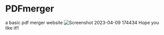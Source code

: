 # PDFmerger
a basic pdf merger website
![Screenshot 2023-04-09 174434](https://user-images.githubusercontent.com/91548941/230772066-1b55fc1d-9073-49a7-91bc-1151b30e7c14.png)
Hope you like it!!
